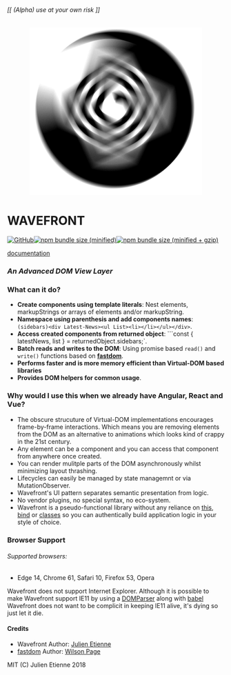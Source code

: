 ###### _[[ (Alpha) use at your own risk ]]_

<p align="center">
<img src="https://github.com/julienetie/img/blob/master/wavefront-med.pdf.png?raw=true"/>
</p>

# WAVEFRONT


[![GitHub](https://img.shields.io/github/license/mashape/apistatus.svg?style=for-the-badge)](https://github.com/julienetie/wavefront/blob/master/LICENSE)[![npm bundle size (minified)](https://img.shields.io/bundlephobia/min/react.svg?style=for-the-badge)](https://github.com/julienetie/wavefront/blob/master/setup/size/minified)[![npm bundle size (minified + gzip)](https://img.shields.io/bundlephobia/minzip/react.svg?style=for-the-badge)](https://github.com/julienetie/wavefront/blob/master/setup/size/minified.gz)


[documentation](https://github.com/julienetie/wavefront/blob/master/documentation.md)

### _An Advanced DOM View Layer_

### What can it do?
- **Create components using template literals**: Nest elements, markupStrings or arrays of elements and/or markupString.
- **Namespace using parenthesis and add components names**: `(sidebars)<div Latest-News><ul List><li></li></ul></div>`.
- **Access created components from returned object**: ```const { latestNews, list } = returnedObject.sidebars;`.
- **Batch reads and writes to the DOM**: Using promise based `read()` and `write()` functions based on [**fastdom**](https://github.com/wilsonpage/fastdom).
- **Performs faster and is more memory efficient than Virtual-DOM based libraries**
- **Provides DOM helpers for common usage**.

### Why would I use this when we already have Angular, React and Vue?
- The obscure strucuture of Virtual-DOM implementations encourages frame-by-frame interactions. Which means you are removing elements from the DOM as an alternative to animations which looks kind of crappy in the 21st century.
- Any element can be a component and you can access that component from anywhere once created.
- You can render mulitple parts of the DOM asynchronously whilst minimizing layout thrashing. 
- Lifecycles can easily be managed by state managemnt or via MutationObserver.
- Wavefront's UI pattern separates semantic presentation from logic.
- No vendor plugins, no special syntax, no eco-system.
- Wavefront is a pseudo-functional library without any reliance on [this](https://developer.mozilla.org/en-US/docs/Web/JavaScript/Reference/Operators/this), [bind](https://developer.mozilla.org/en-US/docs/Web/JavaScript/Reference/Global_objects/Function/bind) or [classes](https://developer.mozilla.org/en-US/docs/Web/JavaScript/Reference/Classes) so you can authentically build application logic in your style of choice.

### Browser Support
###### Supported browsers:
- Edge 14, Chrome 61, Safari 10, Firefox 53, Opera

Wavefront does not support Internet Explorer. Although it is possible to make Wavefront support IE11 by using a [DOMParser](https://developer.mozilla.org/en-US/docs/Web/API/DOMParser) along with [babel](https://babeljs.io) Wavefront does not want to be complicit in keeping IE11 alive, it's dying so just let it die.

#### Credits 
- Wavefront Author: [Julien Etienne](https://github.com/julienetie)
- [fastdom](https://github.com/wilsonpage/fastdom) Author: [Wilson Page](https://github.com/wilsonpage)

MIT (C) Julien Etienne 2018
